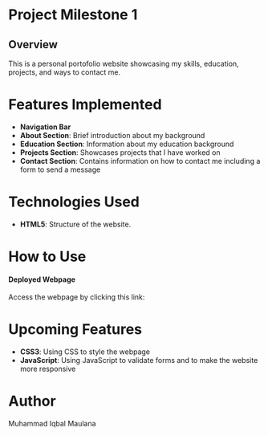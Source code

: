 # Project Milestone 1

## Overview 
This is a personal portofolio website showcasing my skills, education, projects, and ways to contact me. 

# Features Implemented 
- **Navigation Bar**
- **About Section**: Brief introduction about my background
- **Education Section**: Information about my education background
- **Projects Section**: Showcases projects that I have worked on
- **Contact Section**: Contains information on how to contact me including a form to send a message



# Technologies Used
- **HTML5**: Structure of the website.

# How to Use

#### Deployed Webpage

Access the webpage by clicking this link: 

# Upcoming Features
- **CSS3**: Using CSS to style the webpage
- **JavaScript**: Using JavaScript to validate forms and to make the website more responsive

# Author
Muhammad Iqbal Maulana